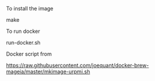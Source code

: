 To install the image

   make

To run docker

   run-docker.sh



Docker script from

https://raw.githubusercontent.com/joequant/docker-brew-mageia/master/mkimage-urpmi.sh

